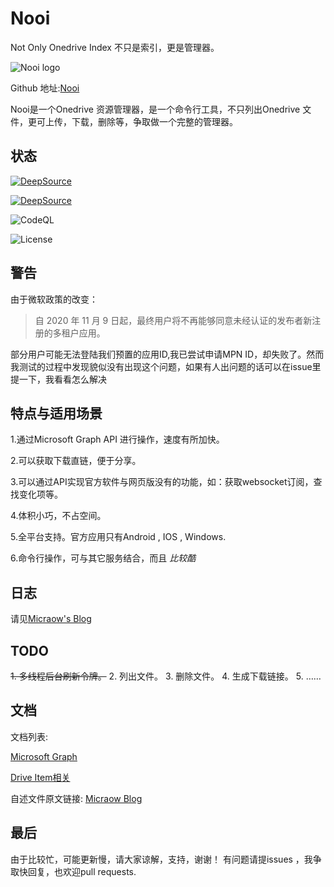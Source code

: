 # Nooi
Not Only Onedrive Index 不只是索引，更是管理器。

![Nooi logo](https://cdn.jsdelivr.net/gh/Micraow/pics@master/nooi.png)

Github 地址:[Nooi](https://github.com/Micraow/nooi)

Nooi是一个Onedrive 资源管理器，是一个命令行工具，不只列出Onedrive 文件，更可上传，下载，删除等，争取做一个完整的管理器。

## 状态

[![DeepSource](https://deepsource.io/gh/Micraow/nooi.svg/?label=active+issues&show_trend=true)](https://deepsource.io/gh/Micraow/nooi/?ref=repository-badge)

[![DeepSource](https://deepsource.io/gh/Micraow/nooi.svg/?label=resolved+issues&show_trend=true)](https://deepsource.io/gh/Micraow/nooi/?ref=repository-badge)

![CodeQL](https://github.com/Micraow/nooi/workflows/CodeQL/badge.svg)

![License](https://img.shields.io/github/license/Micraow/nooi?logo=license&style=flat-square)


## 警告
由于微软政策的改变：

>自 2020 年 11 月 9 日起，最终用户将不再能够同意未经认证的发布者新注册的多租户应用。

部分用户可能无法登陆我们预置的应用ID,我已尝试申请MPN ID，却失败了。然而我测试的过程中发现貌似没有出现这个问题，如果有人出问题的话可以在issue里提一下，我看看怎么解决

## 特点与适用场景

1.通过Microsoft Graph API 进行操作，速度有所加快。

2.可以获取下载直链，便于分享。

3.可以通过API实现官方软件与网页版没有的功能，如：获取websocket订阅，查找变化项等。

4.体积小巧，不占空间。

5.全平台支持。官方应用只有Android , IOS , Windows.

6.命令行操作，可与其它服务结合，而且 *比较酷*

## 日志
请见[Micraow's Blog](https://msblog.ml/nooi-readme/index.html#%E6%97%A5%E5%BF%97)

## TODO

~~1. 多线程后台刷新令牌。~~
2. 列出文件。
3. 删除文件。
4. 生成下载链接。
5. ……

## 文档

文档列表:

[Microsoft Graph](https://docs.microsoft.com/zh-cn/graph/api/resources/onedrive?view=graph-rest-1.0)

[Drive Item相关](https://docs.microsoft.com/zh-cn/graph/api/resources/driveitem?view=graph-rest-1.0)

自述文件原文链接: [Micraow Blog](https://msblog.ml/nooi-readme/index.html)

## 最后

由于比较忙，可能更新慢，请大家谅解，支持，谢谢！
有问题请提issues ，我争取快回复，也欢迎pull requests.
